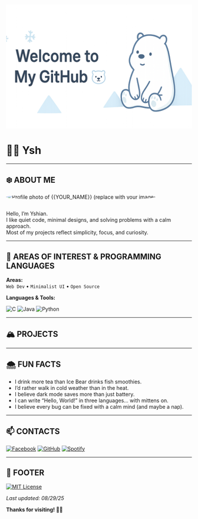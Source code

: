 ![Ice Bear Banner - replace with your image](assets/banner.png)

# 🐻‍❄️ **Ysh**

---

## ❄️ ABOUT ME

<img src="assets/profile.jpg" alt="Profile photo of {{YOUR_NAME}} (replace with your image)" width="160" style="border-radius:50%; margin-bottom:1em;">


Hello, I’m Yshian.  
I like quiet code, minimal designs, and solving problems with a calm approach.  
Most of my projects reflect simplicity, focus, and curiosity.

---

## 🧊 AREAS OF INTEREST & PROGRAMMING LANGUAGES


**Areas:**  
`Web Dev` • `Minimalist UI` • `Open Source`

**Languages & Tools:**  

![C](https://img.shields.io/badge/C-00599C?logo=c&logoColor=white)
![Java](https://img.shields.io/badge/Java-%23ED8B00.svg?logo=openjdk&logoColor=white)
![Python](https://img.shields.io/badge/Python-3673A5?style=flat&logo=python&logoColor=white)

---

## 🏔️ PROJECTS

---

## 🌨️ FUN FACTS

- I drink more tea than Ice Bear drinks fish smoothies.
- I’d rather walk in cold weather than in the heat.
- I believe dark mode saves more than just battery.
- I can write “Hello, World!” in three languages… with mittens on.
- I believe every bug can be fixed with a calm mind (and maybe a nap).

---

## 📫 CONTACTS

[![Facebook](https://img.shields.io/badge/Facebook-%231877F2.svg?logo=Facebook&logoColor=white)](https://www.facebook.com/takisblueheat)
[![GitHub](https://img.shields.io/badge/GitHub-%23121011.svg?logo=github&logoColor=white)](#)
[![Spotify](https://img.shields.io/badge/Spotify-1ED760?logo=spotify&logoColor=white)](https://open.spotify.com/user/x67qamjwv7l5b71jebp6p958m?si=8027687ff7c04de0)

---

## 🧊 FOOTER

[![MIT License](https://img.shields.io/badge/License-MIT-blue?style=flat)](LICENSE)


_Last updated: 08/29/25_

**Thanks for visiting! 🐻‍❄️**

